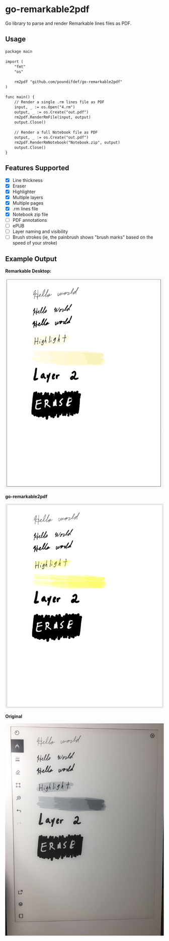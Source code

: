 # go-remarkable2pdf
Go library to parse and render Remarkable lines files as PDF.

## Usage

```
package main

import (
	"fmt"
	"os"

	rm2pdf "github.com/poundifdef/go-remarkable2pdf"
)

func main() {
    // Render a single .rm lines file as PDF
	input, _ := os.Open("4.rm")
	output, _ := os.Create("out.pdf")
	rm2pdf.RenderRmFile(input, output)
	output.Close()

    // Render a full Notebook file as PDF
	output, _ := os.Create("out.pdf")
	rm2pdf.RenderRmNotebook("Notebook.zip", output)
	output.Close()
}

```

## Features Supported

- [x] Line thickness
- [x] Eraser
- [x] Highlighter
- [x] Multiple layers
- [x] Multiple pages
- [x] .rm lines file
- [x] Notebook zip file
- [ ] PDF annotations
- [ ] ePUB
- [ ] Layer naming and visibility
- [ ] Brush strokes (ie, the painbrush shows "brush marks" based on the speed of your stroke)

## Example Output

**Remarkable Desktop:**

![](/static/remarkable-desktop.png)

**go-remarkable2pdf**

![](/static/go-remarkable2pdf.png)

**Original**

![](/static/original.jpg)